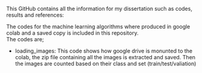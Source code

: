This GitHub contains all the information for my dissertation such as codes, results and references:  

The codes for the machine learning algorithms where produced in google colab and a saved copy is included in this repository.  
The codes are;  
* loading_images: This code shows how google drive is monunted to the colab, the zip file containing all the images is extracted and saved. Then the images are counted based on their class and set (train/test/valiation)
